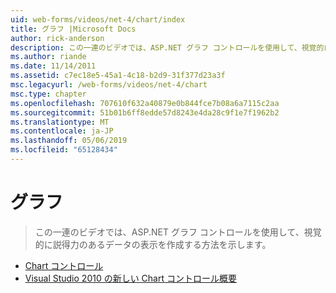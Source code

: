 ```yaml
---
uid: web-forms/videos/net-4/chart/index
title: グラフ |Microsoft Docs
author: rick-anderson
description: この一連のビデオでは、ASP.NET グラフ コントロールを使用して、視覚的に説得力のあるデータの表示を作成する方法を示します。
ms.author: riande
ms.date: 11/14/2011
ms.assetid: c7ec18e5-45a1-4c18-b2d9-31f377d23a3f
msc.legacyurl: /web-forms/videos/net-4/chart
msc.type: chapter
ms.openlocfilehash: 707610f632a40879e0b844fce7b08a6a7115c2aa
ms.sourcegitcommit: 51b01b6ff8edde57d8243e4da28c9f1e7f1962b2
ms.translationtype: MT
ms.contentlocale: ja-JP
ms.lasthandoff: 05/06/2019
ms.locfileid: "65128434"
---
```

# <a name="chart"></a>グラフ

> この一連のビデオでは、ASP.NET グラフ コントロールを使用して、視覚的に説得力のあるデータの表示を作成する方法を示します。

- [Chart コントロール](aspnet-4-quick-hit-chart-control.md)
- [Visual Studio 2010 の新しい Chart コントロール概要](aspnet-4-how-do-i-introducing-the-new-chart-control-in-visual-studio-2010.md)
